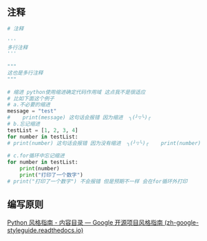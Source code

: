 ## 注释

```python
# 注释  

'''  
多行注释  
'''  
  
"""  
这也是多行注释  
"""  
  
# 缩进 python使用缩进确定代码作用域 这点我不是很适应  
# 比如下面这个例子  
# a.不必要的缩进  
message = "test"  
#    print(message) 这句话会报错 因为缩进  ╮(╯▽╰)╭  
# b.忘记缩进  
testList = [1, 2, 3, 4]  
for number in testList:  
# print(number) 这句话会报错 因为没有缩进  ╮(╯▽╰)╭    print(number)  
  
# c.for循环中忘记缩进  
for number in testList:  
    print(number)  
    print("打印了一个数字")  
# print("打印了一个数字") 不会报错 但是预期不一样 会在for循环外打印
```

## 编写原则

[Python 风格指南 - 内容目录 — Google 开源项目风格指南 (zh-google-styleguide.readthedocs.io)](https://zh-google-styleguide.readthedocs.io/en/latest/google-python-styleguide/contents/)